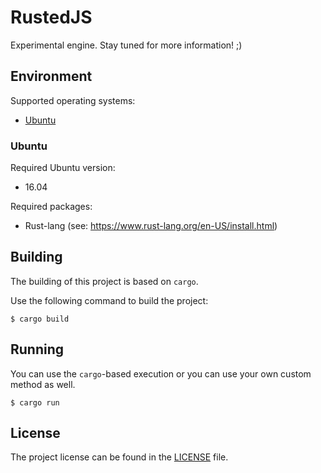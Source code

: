 # RustedJS

Experimental engine. Stay tuned for more information! ;)

## Environment

Supported operating systems:
* [Ubuntu](#ubuntu)

### Ubuntu

Required Ubuntu version:
* 16.04

Required packages:
* Rust-lang (see: https://www.rust-lang.org/en-US/install.html)

## Building

The building of this project is based on `cargo`.

Use the following command to build the project:

```
$ cargo build
```

## Running

You can use the `cargo`-based execution or you can use your own custom method as well.

```
$ cargo run
```

## License

The project license can be found in the [LICENSE](LICENSE) file.
